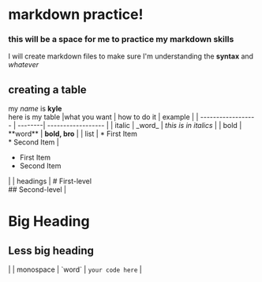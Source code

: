 # markdown practice!
### this will be a space for me to practice my markdown skills
I will create markdown files to make sure I'm understanding the **syntax** and _whatever_


## creating a table
my _name_ is **kyle**  
here is my table
|what you want | how to do it | example |
| ------------------ | --------| ------------------ |
| italic | \_word\_ | _this is in italics_ |
| bold | \*\*word\*\* | **bold, bro** |
| list | \* First Item<br> \* Second Item | <ul><li>First Item</li><li>Second Item</li></ul> |
| headings | \# First-level<br>\#\# Second-level | <h1>Big Heading</h1><h2>Less big heading</h2> |
| monospace | \`word\` | `your code here` |